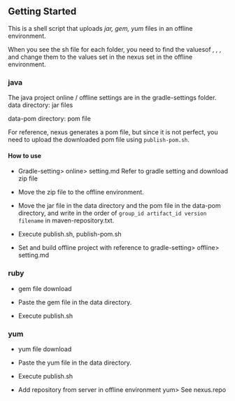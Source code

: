 ## Getting Started
This is a shell script that uploads *jar, gem, yum* files in an offline environment.

When you see the sh file for each folder, you need to find the values ​​of *<username>, <password>, <nexus domain>, 
<repository host group>* and change them to the values ​​set in the nexus set in the offline environment.

### java
The java project online / offline settings are in the gradle-settings folder.
 
data directory: jar files

data-pom directory: pom file

For reference, nexus generates a pom file, but since it is not perfect, you need to upload the downloaded pom file 
using `publish-pom.sh`.

#### How to use
* Gradle-setting> online> setting.md Refer to gradle setting and download zip file

* Move the zip file to the offline environment.

* Move the jar file in the data directory and the pom file in the data-pom directory, 
and write in the order of `group_id artifact_id version filename` in maven-repository.txt.

* Execute publish.sh, publish-pom.sh

* Set and build offline project with reference to gradle-setting> offline> setting.md

### ruby
* gem file download

* Paste the gem file in the data directory.

* Execute publish.sh

### yum
* yum file download

* Paste the yum file in the data directory.

* Execute publish.sh

* Add repository from server in offline environment yum> See nexus.repo
